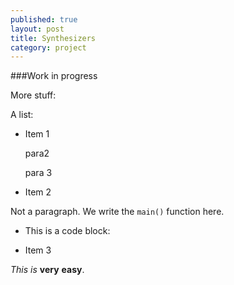 ```yaml
---
published: true
layout: post
title: Synthesizers
category: project
---
```


###Work in progress

More stuff:


A list:

*   Item 1  

    para2

    para 3

*   Item 2

Not a paragraph. We write the `main()` function here.

*   This is a code block:

*   Item 3

_This_ *is* **very** __easy__.
